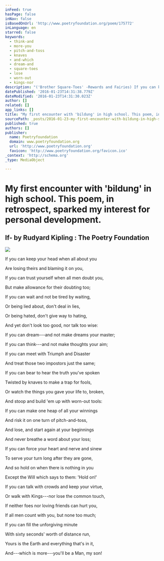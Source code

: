 ```yaml
---
inFeed: true
hasPage: false
inNav: false
isBasedOnUrl: 'http://www.poetryfoundation.org/poem/175772'
inLanguage: en
starred: false
keywords:
  - think-and
  - more-you
  - pitch-and-toss
  - knaves
  - and-which
  - dream-and
  - square-toes
  - lose
  - worn-out
  - kings-nor
description: "('Brother Square-Toes' -Rewards and Fairies) If you can keep your head when all about you Are losing theirs and blaming it on you, If you can trust yourself when all men doubt you, But make allowance for their doubting too; If you can wait and not be tired by waiting,"
datePublished: '2016-01-23T14:31:38.779Z'
dateModified: '2016-01-23T14:31:30.023Z'
author: []
related: []
app_links: []
title: "My first encounter with 'bildung' in high school. This poem, in retrospect, sparked my interest for personal development. "
sourcePath: _posts/2016-01-23-my-first-encounter-with-bildung-in-high-school-this-poem.md
published: true
authors: []
publisher:
  name: Poetryfoundation
  domain: www.poetryfoundation.org
  url: 'http://www.poetryfoundation.org'
  favicon: 'http://www.poetryfoundation.org/favicon.ico'
_context: 'http://schema.org'
_type: MediaObject

---
```

# My first encounter with 'bildung' in high school. This poem, in retrospect, sparked my interest for personal development. 

<article style=""><h1>If- by Rudyard Kipling : The Poetry Foundation</h1><img src="https://s3-us-west-2.amazonaws.com/the-grid-img/p/70098ccb744627a2e75bd16031b16826816395c6.jpg" /></article>

If you can keep your head when all about you   

Are losing theirs and blaming it on you,   

If you can trust yourself when all men doubt you,

But make allowance for their doubting too;   

If you can wait and not be tired by waiting,

Or being lied about, don't deal in lies,

Or being hated, don't give way to hating,

And yet don't look too good, nor talk too wise:

If you can dream---and not make dreams your master;   

If you can think---and not make thoughts your aim;   

If you can meet with Triumph and Disaster

And treat those two impostors just the same;   

If you can bear to hear the truth you've spoken

Twisted by knaves to make a trap for fools,

Or watch the things you gave your life to, broken,

And stoop and build 'em up with worn-out tools:

If you can make one heap of all your winnings

And risk it on one turn of pitch-and-toss,

And lose, and start again at your beginnings

And never breathe a word about your loss;

If you can force your heart and nerve and sinew

To serve your turn long after they are gone,   

And so hold on when there is nothing in you

Except the Will which says to them: 'Hold on!'

If you can talk with crowds and keep your virtue,   

Or walk with Kings---nor lose the common touch,

If neither foes nor loving friends can hurt you,

If all men count with you, but none too much;

If you can fill the unforgiving minute

With sixty seconds' worth of distance run,   

Yours is the Earth and everything that's in it,   

And---which is more---you'll be a Man, my son!
